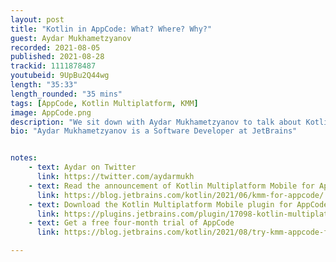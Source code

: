 ```yaml
---
layout: post
title: "Kotlin in AppCode: What? Where? Why?"
guest: Aydar Mukhametzyanov
recorded: 2021-08-05
published: 2021-08-28
trackid: 1111878487
youtubeid: 9UpBu2Q44wg
length: "35:33"
length_rounded: "35 mins"
tags: [AppCode, Kotlin Multiplatform, KMM]
image: AppCode.png
description: "We sit down with Aydar Mukhametzyanov to talk about Kotlin and AppCode – the what, how, and why"
bio: "Aydar Mukhametzyanov is a Software Developer at JetBrains"


notes:
    - text: Aydar on Twitter
      link: https://twitter.com/aydarmukh
    - text: Read the announcement of Kotlin Multiplatform Mobile for AppCode 
      link: https://blog.jetbrains.com/kotlin/2021/06/kmm-for-appcode/
    - text: Download the Kotlin Multiplatform Mobile plugin for AppCode
      link: https://plugins.jetbrains.com/plugin/17098-kotlin-multiplatform-mobile-for-appcode/
    - text: Get a free four-month trial of AppCode 
      link: https://blog.jetbrains.com/kotlin/2021/08/try-kmm-appcode-free/

---
```

